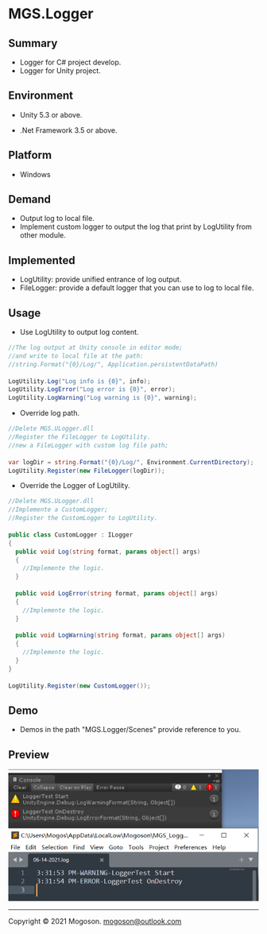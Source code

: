 # MGS.Logger

## Summary
- Logger for C# project develop.
- Logger for Unity project.

## Environment

- Unity 5.3 or above.

- .Net Framework 3.5 or above.

## Platform
- Windows

## Demand
- Output log to local file.
- Implement custom logger to output the log that print by LogUtility from other module.

## Implemented

- LogUtility: provide unified entrance of log output.
- FileLogger: provide a default logger that you can use to log to local file.

## Usage
- Use LogUtility to output log content.

```C#
//The log output at Unity console in editor mode;
//and write to local file at the path:
//string.Format("{0}/Log/", Application.persistentDataPath)

LogUtility.Log("Log info is {0}", info);
LogUtility.LogError("Log error is {0}", error);
LogUtility.LogWarning("Log warning is {0}", warning);
```

- Override log path.

```c#
//Delete MGS.ULogger.dll
//Register the FileLogger to LogUtility.
//new a FileLogger with custom log file path;

var logDir = string.Format("{0}/Log/", Environment.CurrentDirectory);
LogUtility.Register(new FileLogger(logDir));
```

- Override the Logger of LogUtility.

```C#
//Delete MGS.ULogger.dll
//Implemente a CustomLogger;
//Register the CustomLogger to LogUtility.

public class CustomLogger : ILogger
{
  public void Log(string format, params object[] args)
  {
    //Implemente the logic.
  }

  public void LogError(string format, params object[] args)
  {
    //Implemente the logic.
  }

  public void LogWarning(string format, params object[] args)
  {
    //Implemente the logic.
  }
}

LogUtility.Register(new CustomLogger());
```


## Demo

- Demos in the path "MGS.Logger/Scenes" provide reference to you.

## Preview

![Logger Output](./Attachment/images/LoggerOutput.PNG)

------

Copyright © 2021 Mogoson.	mogoson@outlook.com